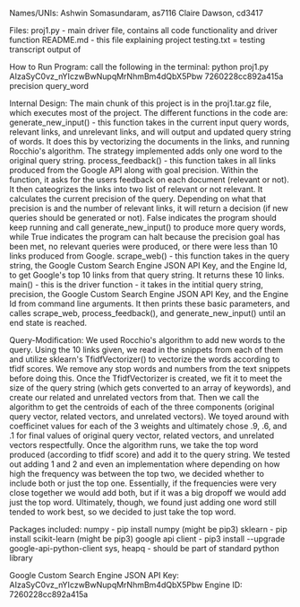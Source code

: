 Names/UNIs:
Ashwin Somasundaram, as7116
Claire Dawson, cd3417

Files:
proj1.py - main driver file, contains all code functionality and driver function
README.md - this file explaining project
testing.txt = testing transcript output of

How to Run Program:
call the following in the terminal:
python proj1.py AIzaSyC0vz_nYIczwBwNupqMrNhmBm4dQbX5Pbw 7260228cc892a415a precision query_word

Internal Design:
The main chunk of this project is in the proj1.tar.gz file, which executes most of the project. The different functions in the code are:
generate_new_input() - this function takes in the current input query words, relevant links, and unrelevant links, and will output and updated query string of words. It does this by vectorizing the documents in the links, and running Rocchio's algorithm. The strategy implemented adds only one word to the original query string.
process_feedback() - this function takes in all links produced from the Google API along with goal precision. Within the function, it asks for the users feedback on each document (relevant or not). It then cateogrizes the links into two list of relevant or not relevant. It calculates the current precision of the query. Depending on what that precision is and the number of relevant links, it will return a decision (if new queries should be generated or not). False indicates the program should keep running and call generate_new_input() to produce more query words, while True indicates the program can halt because the precision goal has been met, no relevant queries were produced, or there were less than 10 links produced from Google.
scrape_web() - this function takes in the query string, the Google Custom Search Engine JSON API Key, and the Engine Id, to get Google's top 10 links from that query string. It returns these 10 links.
main() - this is the driver function - it takes in the intitial query string, precision, the Google Custom Search Engine JSON API Key, and the Engine Id from command line arguments. It then prints these basic parameters, and calles scrape_web, process_feedback(), and generate_new_input() until an end state is reached.


Query-Modification:
We used Rocchio's algorithm to add new words to the query. Using the 10 links given, we read in the snippets from each of them and utilize sklearn's TfidfVectorizer() to vectorize the words according to tfidf scores. We remove any stop words and numbers from the text snippets before doing this. Once the TfidfVectorizer is created, we fit it to meet the size of the query string (which gets converted to an array of keywords), and create our related and unrelated vectors from that. Then we call the algorithm to get the centroids of each of the three components (original query vector, related vectors, and unrelated vectors). We toyed around with coefficinet values for each of the 3 weights and ultimately chose .9, .6, and .1 for final values of original query vector, related vectors, and unrelated vectors respectfully. Once the algorithm runs, we take the top word produced (according to tfidf score) and add it to the query string. We tested out adding 1 and 2 and even an implementation where depending on how high the frequency was between the top two, we decided whether to include both or just the top one. Essentially, if the frequencies were very close together we would add both, but if it was a big dropoff we would add just the top word. Ultimately, though, we found just adding one word still tended to work best, so we decided to just take the top word.

Packages included:
numpy - pip install numpy (might be pip3)
sklearn - pip install scikit-learn (might be pip3)
google api client - pip3 install --upgrade google-api-python-client
sys, heapq - should be part of standard python library

Google Custom Search Engine JSON API Key: AIzaSyC0vz_nYIczwBwNupqMrNhmBm4dQbX5Pbw
Engine ID: 7260228cc892a415a
